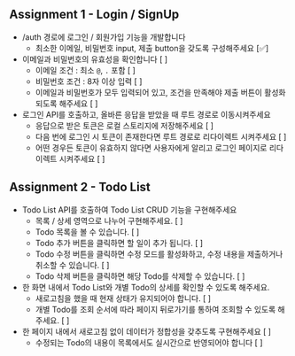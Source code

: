 ## Assignment 1 - Login / SignUp

- /auth 경로에 로그인 / 회원가입 기능을 개발합니다
  - 최소한 이메일, 비밀번호 input, 제출 button을 갖도록 구성해주세요 [✅]
- 이메일과 비밀번호의 유효성을 확인합니다 [ ]
  - 이메일 조건 : 최소 `@`, `.` 포함 [ ]
  - 비밀번호 조건 : 8자 이상 입력 [ ]
  - 이메일과 비밀번호가 모두 입력되어 있고, 조건을 만족해야 제출 버튼이 활성화 되도록 해주세요 [ ]
- 로그인 API를 호출하고, 올바른 응답을 받았을 때 루트 경로로 이동시켜주세요
  - 응답으로 받은 토큰은 로컬 스토리지에 저장해주세요 [ ]
  - 다음 번에 로그인 시 토큰이 존재한다면 루트 경로로 리다이렉트 시켜주세요 [ ]
  - 어떤 경우든 토큰이 유효하지 않다면 사용자에게 알리고 로그인 페이지로 리다이렉트 시켜주세요 [ ]

## Assignment 2 - Todo List

- Todo List API를 호출하여 Todo List CRUD 기능을 구현해주세요
  - 목록 / 상세 영역으로 나누어 구현해주세요. [ ]
  - Todo 목록을 볼 수 있습니다. [ ]
  - Todo 추가 버튼을 클릭하면 할 일이 추가 됩니다. [ ]
  - Todo 수정 버튼을 클릭하면 수정 모드를 활성화하고, 수정 내용을 제출하거나 취소할 수 있습니다. [ ]
  - Todo 삭제 버튼을 클릭하면 해당 Todo를 삭제할 수 있습니다. [ ]
- 한 화면 내에서 Todo List와 개별 Todo의 상세를 확인할 수 있도록 해주세요. 
  - 새로고침을 했을 때 현재 상태가 유지되어야 합니다. [ ]
  - 개별 Todo를 조회 순서에 따라 페이지 뒤로가기를 통하여 조회할 수 있도록 해주세요. [ ]
- 한 페이지 내에서 새로고침 없이 데이터가 정합성을 갖추도록 구현해주세요 [ ]
  - 수정되는 Todo의 내용이 목록에서도 실시간으로 반영되어야 합니다 [ ]
